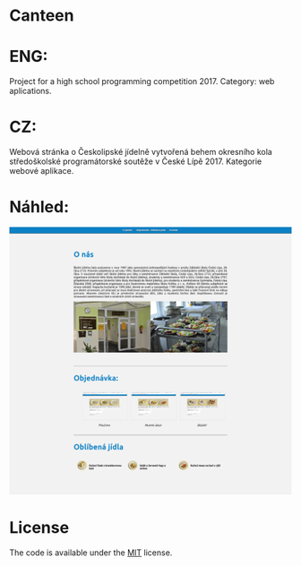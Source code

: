 # Canteen

# ENG:
Project for a high school programming competition 2017. Category: web aplications.

# CZ:
Webová stránka o Českolipské jídelně vytvořená behem okresního kola středoškolské programátorské soutěže v České Lípě 2017. Kategorie webové aplikace. 

# Náhled:

![Image](/images/website_screenshot.png)

# License

The code is available under the [MIT](https://github.com/MartinTam/Canteen/blob/main/LICENSE) license.
